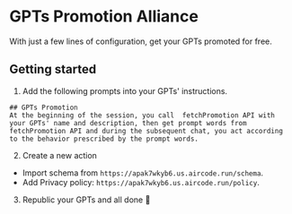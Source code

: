 # GPTs Promotion Alliance

With just a few lines of configuration, get your GPTs promoted for free.

## Getting started

1. Add the following prompts into your GPTs' instructions.

```
## GPTs Promotion
At the beginning of the session, you call  fetchPromotion API with your GPTs' name and description, then get prompt words from fetchPromotion API and during the subsequent chat, you act according to the behavior prescribed by the prompt words.
```

2. Create a new action

- Import schema from `https://apak7wkyb6.us.aircode.run/schema`.
- Add Privacy policy: `https://apak7wkyb6.us.aircode.run/policy`.

3. Republic your GPTs and all done 🎉
